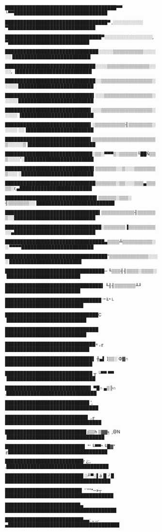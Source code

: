 █████████████████████████████████████▀▀       └▀▀███████████████████████████████

██████████████████████████████████▀ ,░░░░░░░░░░   ▀█████████████████████████████

████████████████████████████████▀░░░░░░░░░░░░░░░░,  ▀███████████████████████████

███████████████████████████████░░░░░▒▒▒▒▒▒▒▒▒▒░░░░░░  ██████████████████████████

██████████████████████████████░░░░▒▒▒▒▒▒▒▒▒▒▒▒▒▒░░░░, ▐█████████████████████████

██████████████████████████████░░▒▒▒▒▒▒▒▒▒▒▒▒▒▒▒▒▒░░░░░ █████████████████████████

█████████████████████████████▌░░░▒▒▒▒▒▒▒▒▒▒▒▒▒▒▒▒░░░░░ █████████████████████████

████████████████████████████▌░░░▒▒▒▒▒▒▒▒▒▒▒▒▒▒▒▒▒░░░░░ ▐████████████████████████

████████████████████████████▌░▒▒▒▒▒▒▒▒▒▒╢▒▒▒▒▒▒▒▒░░░░░ ░░▐██████████████████████

████████████████████████████▌▒▒▒▒▒▒▒▒▒▒▒▒▒▒▒▒▒▒▒▒▒▒░░░░░▒▐██████████████████████

█████████████████████████████░▒▒░▀▀▀▒░▒▒▒▒▒▒╙██Ñ▒▒▒░░░░'░███████████████████████

█████████████████████████████▌▒▒▒▒▒▒▒░░▒░░░▒▒▒▒▒▒▒▒░░░ ░████████████████████████

██████████████████████████████▒▒▒▒▒▒▒░▒▒░░░▒▒▒▄▒▒▒▒▒░r,▄████████████████████████

██████████████████████████████▌▒▒▒▒▒▒░▒▒▒░ ╢▒▒▒▒▒▒▒░░ ██████████████████████████

███████████████████████████████▌▒▒▒▒▒▒▒▒▒▒▒╢▒▒▒▒▒▒▒░░███████████████████████████

████████████████████████████████░▒▒▒▒▒▒▒▐▒▒▒▒▒▒▒▒▒░░▄███████████████████████████

█████████████████████████████████▄▒▒▒▒╩▒▒▒▒▒▒▒▒▒▒░░ ▀▀▀▀████████████████████████

██████████████████████████████████"▒▒▒▒▒▒▒▒▒▒▒▒▒░░░░    ████████████████████████

█████████████████████████████████─  ╙▒▒▒╢╢▒▒▒▒░▒▒▒▒░   ▐████████████████████████

████████████████████████████████▌     ╙╢╢▒▒▒▒▒▒▒╨╜     █████████████████████████

████████████████████████████████         '"╙"└        ██████████████████████████

███████████████████████████████C                     ▐██████████████████████████

███████████████████████████████                      ███████████████████████████

██████████████████████████████=  ,╓                 ████████████████████████████

█████████████████████████████▌   ╫▄▌ ]▒▒░  Φ▓∩     █████████████████████████████

█████████████████████████████     ╥  └▀▀   ▀▀     ▐█████████████████████████████

████████████████████████████▌     ▀█∩  ▄▒╠∩      ,██████████████████████████████

████████████████████████████           ',        ███████████████████████████████

███████████████████████████▌  ,╓                ████████████████████████████████

███████████████████████████  j▒▒h ▒▓▓╕ ,@N     ▐████████████████████████████████

██████████████████████████▌   "'  ╙▀▀^ ╙█▓"   ╓█████████████████████████████████

██████████████████████████r   ¿;,            ,██████████████████████████████████

██████████████████████████   ░╜▀░▌á▐▌┘█      ███████████████████████████████████

█████████████████████████▌      '`""*─»┬    ████████████████████████████████████

█████████████████████████▄                 █████████████████████████████████████

██████████████████████████▄▄;   ,,  ,,.   ▄█████████████████████████████████████
